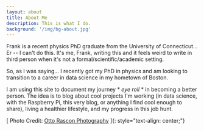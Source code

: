 ```yaml
---
layout: about
title: About Me
description: This is what I do.
background: '/img/bg-about.jpg'
---
```



Frank is a recent physics PhD graduate from the University of Connecticut... Er -- I can't do this. 
It's me, Frank, writing this and it feels weird to write in third person when it's not a formal/scientific/academic setting. 

So, as I was saying... I recently got my PhD in physics and am looking to transition to a career in data science in my hometown of Boston.

I am using this site to document my journey \* *eye roll* \* in becoming a better person. The idea is to blog about cool projects I'm working 
(in data science, with the Raspberry Pi, this very blog, or anything I find cool enough to share), living a healthier lifestyle, and my progress 
in this job hunt.

\[ Photo Credit: [Otto Rascon Photography](http://ottorascon.com/) \]{: style="text-align: center;"}

